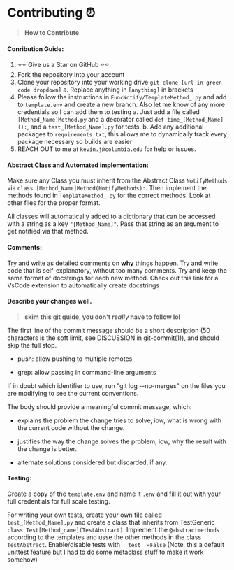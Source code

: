 # Contributing ⏰ 
> **How to Contribute**

#### Conribution Guide:
1. ⭐⭐ Give us a Star on GitHub ⭐⭐
2. Fork the repository into your account
3. Clone your repository into your working drive `git clone [url in green code dropdown]`
   a. Replace anything in `[anything]` in brackets
4. Please follow the instructions in `FuncNotify/TemplateMethod_.py` and add to `template.env` and create a new branch. Also let me know of any more credentials so I can add them to testing
   a. Just add a file called `[Method_Name]Method.py` and a decorator called `def time_[Method_Name]():`, and a `test_[Method_Name].py` for tests.
   b. Add any additional packages to `requirements.txt`, this allows me to dynamically track every package necessary so builds are easier
5. REACH OUT to me at `kevin.j@columbia.edu` for help or issues.

#### Abstract Class and Automated implementation:
Make sure any Class you must inherit from the Abstract Class `NotifyMethods` via `class [Method_Name]Method(NotifyMethods):`. Then implement the methods found in `TemplateMethod_.py` for the correct methods. Look at other files for the proper format.

All classes will automatically added to a dictionary that can be accessed with a string as a key `"[Method_Name]"`. Pass that string as an argument to get notified via that method.

#### Comments:
Try and write as detailed comments on **why** things happen. Try and write code that is self-explanatory, without too many comments. Try and keep the same format of docstrings for each new method. Check out this link for a VsCode extension to automatically create docstrings

#### Describe your changes well.
> **skim this git guide, you don't *really* have to follow lol**

The first line of the commit message should be a short description (50
characters is the soft limit, see DISCUSSION in git-commit(1)), and
should skip the full stop.  

* push: allow pushing to multiple remotes

* grep: allow passing in command-line arguments

If in doubt which identifier to use, run "git log --no-merges" on the
files you are modifying to see the current conventions.

The body should provide a meaningful commit message, which:

* explains the problem the change tries to solve, iow, what is wrong
  with the current code without the change.

* justifies the way the change solves the problem, iow, why the
  result with the change is better.

* alternate solutions considered but discarded, if any.

#### Testing:
Create a copy of the `template.env` and name it `.env` and fill it out with your full credentials for full scale testing.

For writing your own tests, create your own file called `test_[Method_Name].py` and create a class that inherits from TestGeneric `class Test[Method_name](TestAbstract)`. Implement the `@abstractmethods` according to the templates and usse the other methods in the class `TestAbstract`. Enable/disable tests with `__test__=False` (Note, this a default unittest feature but I had to do some metaclass stuff to make it work somehow)

